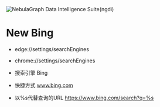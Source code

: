<picture>
  <source media="(prefers-color-scheme: dark)" srcset="https://beebom.com/wp-content/uploads/2023/05/Microsoft-Bing-AI.png?quality=75&strip=all">
  <img alt="NebulaGraph Data Intelligence Suite(ngdi)" src="https://beebom.com/wp-content/uploads/2023/05/Microsoft-Bing-AI.png?quality=75&strip=all">
</picture>
<p align="center">

  # New Bing
-   edge://settings/searchEngines
-   chrome://settings/searchEngines

-   搜索引擎 Bing
-   快捷方式 www.bing.com
-   以%s代替查询的URL https://www.bing.com/search?q=%s
